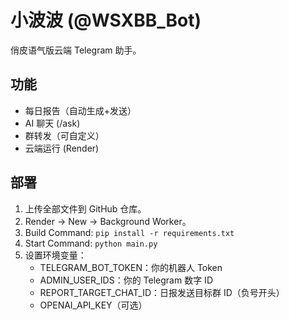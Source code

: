 # 小波波 (@WSXBB_Bot)

俏皮语气版云端 Telegram 助手。

## 功能
- 每日报告（自动生成+发送）
- AI 聊天 (/ask)
- 群转发（可自定义）
- 云端运行 (Render)

## 部署
1. 上传全部文件到 GitHub 仓库。
2. Render → New → Background Worker。
3. Build Command: `pip install -r requirements.txt`
4. Start Command: `python main.py`
5. 设置环境变量：
   - TELEGRAM_BOT_TOKEN：你的机器人 Token
   - ADMIN_USER_IDS：你的 Telegram 数字 ID
   - REPORT_TARGET_CHAT_ID：日报发送目标群 ID（负号开头）
   - OPENAI_API_KEY（可选）
